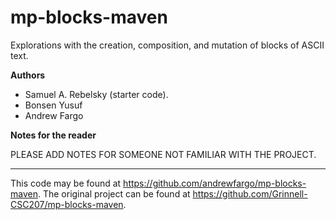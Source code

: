 # mp-blocks-maven

Explorations with the creation, composition, and mutation of blocks of ASCII text.

**Authors**

* Samuel A. Rebelsky (starter code).
* Bonsen Yusuf
* Andrew Fargo

**Notes for the reader**

PLEASE ADD NOTES FOR SOMEONE NOT FAMILIAR WITH THE PROJECT.

---

This code may be found at <https://github.com/andrewfargo/mp-blocks-maven>. The original project can be found at <https://github.com/Grinnell-CSC207/mp-blocks-maven>.
